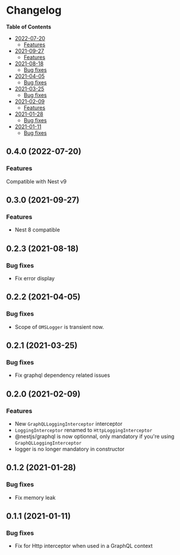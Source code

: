 # Changelog

**Table of Contents**

<!-- TOC depthfrom:2 depthto:3 -->

- [2022-07-20](#2022-07-20)
  - [Features](#features)
- [2021-09-27](#2021-09-27)
  - [Features](#features)
- [2021-08-18](#2021-08-18)
  - [Bug fixes](#bug-fixes)
- [2021-04-05](#2021-04-05)
  - [Bug fixes](#bug-fixes)
- [2021-03-25](#2021-03-25)
  - [Bug fixes](#bug-fixes)
- [2021-02-09](#2021-02-09)
  - [Features](#features)
- [2021-01-28](#2021-01-28)
  - [Bug fixes](#bug-fixes)
- [2021-01-11](#2021-01-11)
  - [Bug fixes](#bug-fixes)

<!-- /TOC -->

## 0.4.0 (2022-07-20)

### Features

Compatible with Nest v9

## 0.3.0 (2021-09-27)

### Features

- Nest 8 compatible

## 0.2.3 (2021-08-18)

### Bug fixes

- Fix error display

## 0.2.2 (2021-04-05)

### Bug fixes

- Scope of `OMSLogger` is transient now.

## 0.2.1 (2021-03-25)

### Bug fixes

- Fix graphql dependency related issues

## 0.2.0 (2021-02-09)

### Features

- New `GraphQLLoggingInterceptor` interceptor
- `LoggingInterceptor` renamed to `HttpLoggingInterceptor`
- @nestjs/graphql is now optionnal, only mandatory if you're using `GraphQLLoggingInterceptor`
- logger is no longer mandatory in constructor

## 0.1.2 (2021-01-28)

### Bug fixes

- Fix memory leak

## 0.1.1 (2021-01-11)

### Bug fixes

- Fix for Http interceptor when used in a GraphQL context
